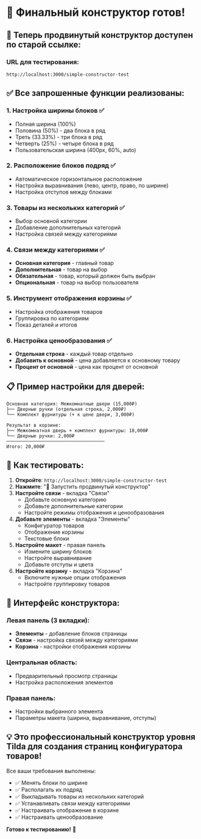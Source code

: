 # 🎉 Финальный конструктор готов!

## 🚀 **Теперь продвинутый конструктор доступен по старой ссылке:**

### **URL для тестирования:**
`http://localhost:3000/simple-constructor-test`

## ✅ **Все запрошенные функции реализованы:**

### 1. **Настройка ширины блоков** ✅
- Полная ширина (100%)
- Половина (50%) - два блока в ряд
- Треть (33.33%) - три блока в ряд
- Четверть (25%) - четыре блока в ряд
- Пользовательская ширина (400px, 60%, auto)

### 2. **Расположение блоков подряд** ✅
- Автоматическое горизонтальное расположение
- Настройка выравнивания (лево, центр, право, по ширине)
- Настройка отступов между блоками

### 3. **Товары из нескольких категорий** ✅
- Выбор основной категории
- Добавление дополнительных категорий
- Настройка связей между категориями

### 4. **Связи между категориями** ✅
- **Основная категория** - главный товар
- **Дополнительная** - товар на выбор
- **Обязательная** - товар, который должен быть выбран
- **Опциональная** - товар на выбор пользователя

### 5. **Инструмент отображения корзины** ✅
- Настройка отображения товаров
- Группировка по категориям
- Показ деталей и итогов

### 6. **Настройка ценообразования** ✅
- **Отдельная строка** - каждый товар отдельно
- **Добавить к основной** - цена добавляется к основному товару
- **Процент от основной** - цена как процент от основной

## 📋 **Пример настройки для дверей:**

```
Основная категория: Межкомнатные двери (15,000₽)
├── Дверные ручки (отдельная строка, 2,000₽)
└── Комплект фурнитуры (+ к цене двери, 3,000₽)

Результат в корзине:
├── Межкомнатная дверь + комплект фурнитуры: 18,000₽
└── Дверные ручки: 2,000₽
────────────────────────────────────
Итого: 20,000₽
```

## 🎯 **Как тестировать:**

1. **Откройте**: `http://localhost:3000/simple-constructor-test`
2. **Нажмите**: "🚀 Запустить продвинутый конструктор"
3. **Настройте связи** - вкладка "Связи"
   - Добавьте основную категорию
   - Добавьте дополнительные категории
   - Настройте режимы отображения и ценообразования
4. **Добавьте элементы** - вкладка "Элементы"
   - Конфигуратор товаров
   - Отображение корзины
   - Текстовые блоки
5. **Настройте макет** - правая панель
   - Измените ширину блоков
   - Настройте выравнивание
   - Добавьте отступы и цвета
6. **Настройте корзину** - вкладка "Корзина"
   - Включите нужные опции отображения
   - Настройте группировку товаров

## 🎨 **Интерфейс конструктора:**

### Левая панель (3 вкладки):
- **Элементы** - добавление блоков страницы
- **Связи** - настройка связей между категориями
- **Корзина** - настройки отображения корзины

### Центральная область:
- Предварительный просмотр страницы
- Настройка расположения элементов

### Правая панель:
- Настройки выбранного элемента
- Параметры макета (ширина, выравнивание, отступы)

## 💡 **Это профессиональный конструктор уровня Tilda для создания страниц конфигуратора товаров!**

Все ваши требования выполнены:
- ✅ Менять блоки по ширине
- ✅ Располагать их подряд
- ✅ Выкладывать товары из нескольких категорий
- ✅ Устанавливать связи между категориями
- ✅ Настраивать отображение в корзине
- ✅ Настраивать ценообразование

**Готово к тестированию!** 🎉




